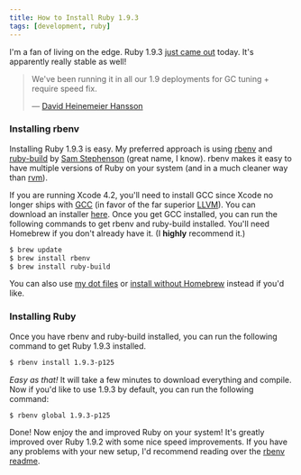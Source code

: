 ```yaml
---
title: How to Install Ruby 1.9.3
tags: [development, ruby]
---
```


I'm a fan of living on the edge. Ruby 1.9.3 [just came out](http://blade.nagaokaut.ac.jp/cgi-bin/scat.rb/ruby/ruby-core/40527) today. It's apparently really stable as well!

> We've been running it in all our 1.9 deployments for GC tuning + require speed fix.
>
> — [David Heinemeier Hansson](https://twitter.com/dhh/status/130731723750244352)

### Installing rbenv

Installing Ruby 1.9.3 is easy. My preferred approach is using [rbenv](https://github.com/sstephenson/rbenv) and [ruby-build](https://github.com/sstephenson/ruby-build) by [Sam Stephenson](https://github.com/sstephenson) (great name, I know). rbenv makes it easy to have multiple versions of Ruby on your system (and in a much cleaner way than [rvm](http://beginrescueend.com/)).

If you are running Xcode 4.2, you'll need to install GCC since Xcode no longer ships with [GCC](http://gcc.gnu.org/) (in favor of the far superior [LLVM](http://llvm.org/)). You can download an installer [here](https://github.com/kennethreitz/osx-gcc-installer/downloads). Once you get GCC installed, you can run the following commands to get rbenv and ruby-build installed. You'll need Homebrew if you don't already have it. (I **highly** recommend it.)

``` bash
$ brew update
$ brew install rbenv
$ brew install ruby-build
```

You can also use [my dot files](https://github.com/samsoffes/dotfiles) or [install without Homebrew](https://github.com/sstephenson/rbenv#section_2.1) instead if you'd like.

### Installing Ruby

Once you have rbenv and ruby-build installed, you can run the following command to get Ruby 1.9.3 installed.

``` bash
$ rbenv install 1.9.3-p125
```

*Easy as that!* It will take a few minutes to download everything and compile. Now if you'd like to use 1.9.3 by default, you can run the following command:

``` bash
$ rbenv global 1.9.3-p125
```

Done! Now enjoy the and improved Ruby on your system! It's greatly improved over Ruby 1.9.2 with some nice speed improvements. If you have any problems with your new setup, I'd recommend reading over the [rbenv readme](https://github.com/sstephenson/rbenv#readme).
